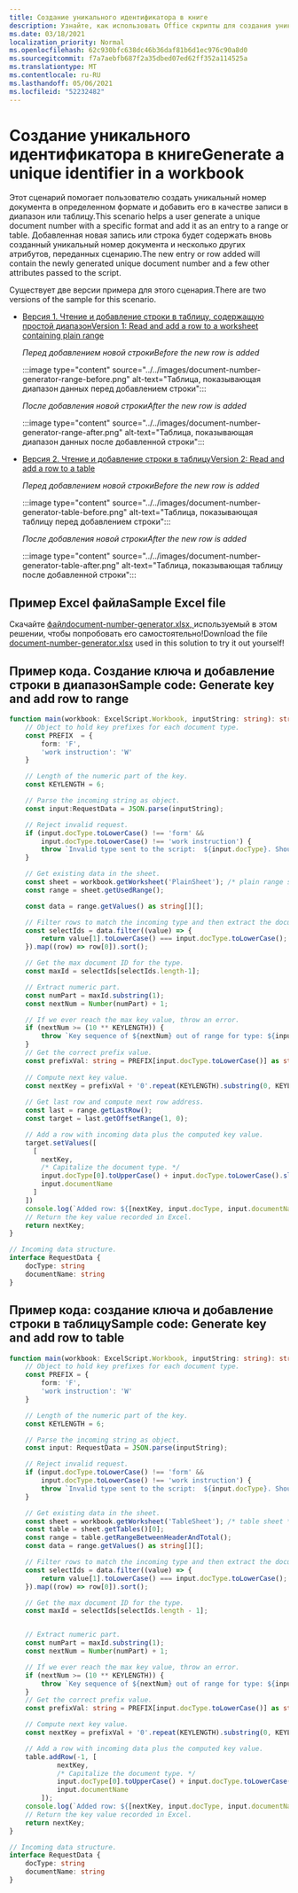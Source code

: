 ```yaml
---
title: Создание уникального идентификатора в книге
description: Узнайте, как использовать Office скрипты для создания уникального идентификатора и добавить строку в таблицу и диапазон.
ms.date: 03/18/2021
localization_priority: Normal
ms.openlocfilehash: 62c930bfc638dc46b36daf81b6d1ec976c90a8d0
ms.sourcegitcommit: f7a7aebfb687f2a35dbed07ed62ff352a114525a
ms.translationtype: MT
ms.contentlocale: ru-RU
ms.lasthandoff: 05/06/2021
ms.locfileid: "52232482"
---
```

# <a name="generate-a-unique-identifier-in-a-workbook"></a><span data-ttu-id="9c274-103">Создание уникального идентификатора в книге</span><span class="sxs-lookup"><span data-stu-id="9c274-103">Generate a unique identifier in a workbook</span></span>

<span data-ttu-id="9c274-104">Этот сценарий помогает пользователю создать уникальный номер документа в определенном формате и добавить его в качестве записи в диапазон или таблицу.</span><span class="sxs-lookup"><span data-stu-id="9c274-104">This scenario helps a user generate a unique document number with a specific format and add it as an entry to a range or table.</span></span> <span data-ttu-id="9c274-105">Добавленная новая запись или строка будет содержать вновь созданный уникальный номер документа и несколько других атрибутов, переданных сценарию.</span><span class="sxs-lookup"><span data-stu-id="9c274-105">The new entry or row added will contain the newly generated unique document number and a few other attributes passed to the script.</span></span>

<span data-ttu-id="9c274-106">Существует две версии примера для этого сценария.</span><span class="sxs-lookup"><span data-stu-id="9c274-106">There are two versions of the sample for this scenario.</span></span>

* [<span data-ttu-id="9c274-107">Версия 1. Чтение и добавление строки в таблицу, содержащую простой диапазон</span><span class="sxs-lookup"><span data-stu-id="9c274-107">Version 1: Read and add a row to a worksheet containing plain range</span></span>](#sample-code-generate-key-and-add-row-to-range)

    <span data-ttu-id="9c274-108">_Перед добавлением новой строки_</span><span class="sxs-lookup"><span data-stu-id="9c274-108">_Before the new row is added_</span></span>

    :::image type="content" source="../../images/document-number-generator-range-before.png" alt-text="Таблица, показывающая диапазон данных перед добавлением строки":::

    <span data-ttu-id="9c274-110">_После добавления новой строки_</span><span class="sxs-lookup"><span data-stu-id="9c274-110">_After the new row is added_</span></span>

    :::image type="content" source="../../images/document-number-generator-range-after.png" alt-text="Таблица, показывающая диапазон данных после добавленной строки":::

* [<span data-ttu-id="9c274-112">Версия 2. Чтение и добавление строки в таблицу</span><span class="sxs-lookup"><span data-stu-id="9c274-112">Version 2: Read and add a row to a table</span></span>](#sample-code-generate-key-and-add-row-to-table)

    <span data-ttu-id="9c274-113">_Перед добавлением новой строки_</span><span class="sxs-lookup"><span data-stu-id="9c274-113">_Before the new row is added_</span></span>

    :::image type="content" source="../../images/document-number-generator-table-before.png" alt-text="Таблица, показывающая таблицу перед добавлением строки":::

    <span data-ttu-id="9c274-115">_После добавления новой строки_</span><span class="sxs-lookup"><span data-stu-id="9c274-115">_After the new row is added_</span></span>

    :::image type="content" source="../../images/document-number-generator-table-after.png" alt-text="Таблица, показывающая таблицу после добавленной строки":::

## <a name="sample-excel-file"></a><span data-ttu-id="9c274-117">Пример Excel файла</span><span class="sxs-lookup"><span data-stu-id="9c274-117">Sample Excel file</span></span>

<span data-ttu-id="9c274-118">Скачайте <a href="document-number-generator.xlsx"> файлdocument-number-generator.xlsx, </a> используемый в этом решении, чтобы попробовать его самостоятельно!</span><span class="sxs-lookup"><span data-stu-id="9c274-118">Download the file <a href="document-number-generator.xlsx">document-number-generator.xlsx</a> used in this solution to try it out yourself!</span></span>

## <a name="sample-code-generate-key-and-add-row-to-range"></a><span data-ttu-id="9c274-119">Пример кода. Создание ключа и добавление строки в диапазон</span><span class="sxs-lookup"><span data-stu-id="9c274-119">Sample code: Generate key and add row to range</span></span>

```TypeScript
function main(workbook: ExcelScript.Workbook, inputString: string): string {
    // Object to hold key prefixes for each document type.
    const PREFIX  = {
        form: 'F',
        'work instruction': 'W'
    }

    // Length of the numeric part of the key.
    const KEYLENGTH = 6;

    // Parse the incoming string as object.
    const input:RequestData = JSON.parse(inputString);

    // Reject invalid request.
    if (input.docType.toLowerCase() !== 'form' && 
        input.docType.toLowerCase() !== 'work instruction') {
        throw `Invalid type sent to the script:  ${input.docType}. Should be one of the following: ${Object.keys(PREFIX)}`
    }

    // Get existing data in the sheet.
    const sheet = workbook.getWorksheet('PlainSheet'); /* plain range sheet */
    const range = sheet.getUsedRange();

    const data = range.getValues() as string[][];

    // Filter rows to match the incoming type and then extract the document number column (index 0) and then sort it. 
    const selectIds = data.filter((value) => {
        return value[1].toLowerCase() === input.docType.toLowerCase();
    }).map((row) => row[0]).sort();

    // Get the max document ID for the type.
    const maxId = selectIds[selectIds.length-1];

    // Extract numeric part.
    const numPart = maxId.substring(1);
    const nextNum = Number(numPart) + 1;

    // If we ever reach the max key value, throw an error.
    if (nextNum >= (10 ** KEYLENGTH)) {
        throw `Key sequence of ${nextNum} out of range for type: ${input.docType}.`
    }
    // Get the correct prefix value.
    const prefixVal: string = PREFIX[input.docType.toLowerCase()] as string;
    
    // Compute next key value.
    const nextKey = prefixVal + '0'.repeat(KEYLENGTH).substring(0, KEYLENGTH - String(nextNum).length) + String(nextNum);
    
    // Get last row and compute next row address.
    const last = range.getLastRow();
    const target = last.getOffsetRange(1, 0);

    // Add a row with incoming data plus the computed key value.
    target.setValues([
      [
        nextKey, 
        /* Capitalize the document type. */
        input.docType[0].toUpperCase() + input.docType.toLowerCase().slice(1),
        input.documentName
      ]
    ])
    console.log(`Added row: ${[nextKey, input.docType, input.documentName]}`)
    // Return the key value recorded in Excel.
    return nextKey;
}

// Incoming data structure.
interface RequestData {
    docType: string
    documentName: string
}
```

## <a name="sample-code-generate-key-and-add-row-to-table"></a><span data-ttu-id="9c274-120">Пример кода: создание ключа и добавление строки в таблицу</span><span class="sxs-lookup"><span data-stu-id="9c274-120">Sample code: Generate key and add row to table</span></span>

```TypeScript
function main(workbook: ExcelScript.Workbook, inputString: string): string {
    // Object to hold key prefixes for each document type.
    const PREFIX = {
        form: 'F',
        'work instruction': 'W'
    }

    // Length of the numeric part of the key.
    const KEYLENGTH = 6;

    // Parse the incoming string as object.
    const input: RequestData = JSON.parse(inputString);

    // Reject invalid request.
    if (input.docType.toLowerCase() !== 'form' &&
        input.docType.toLowerCase() !== 'work instruction') {
        throw `Invalid type sent to the script:  ${input.docType}. Should be one of the following: ${Object.keys(PREFIX)}`
    }

    // Get existing data in the sheet.
    const sheet = workbook.getWorksheet('TableSheet'); /* table sheet */
    const table = sheet.getTables()[0];
    const range = table.getRangeBetweenHeaderAndTotal();
    const data = range.getValues() as string[][];

    // Filter rows to match the incoming type and then extract the document number column (index 0) and then sort it.
    const selectIds = data.filter((value) => {
        return value[1].toLowerCase() === input.docType.toLowerCase();
    }).map((row) => row[0]).sort();

    // Get the max document ID for the type.
    const maxId = selectIds[selectIds.length - 1];


    // Extract numeric part.
    const numPart = maxId.substring(1);
    const nextNum = Number(numPart) + 1;

    // If we ever reach the max key value, throw an error.
    if (nextNum >= (10 ** KEYLENGTH)) {
        throw `Key sequence of ${nextNum} out of range for type: ${input.docType}.`
    }
    // Get the correct prefix value.
    const prefixVal: string = PREFIX[input.docType.toLowerCase()] as string;

    // Compute next key value.
    const nextKey = prefixVal + '0'.repeat(KEYLENGTH).substring(0, KEYLENGTH - String(nextNum).length) + String(nextNum);

    // Add a row with incoming data plus the computed key value.
    table.addRow(-1, [
            nextKey,
            /* Capitalize the document type. */
            input.docType[0].toUpperCase() + input.docType.toLowerCase().slice(1),
            input.documentName
        ]);
    console.log(`Added row: ${[nextKey, input.docType, input.documentName]}`)
    // Return the key value recorded in Excel.
    return nextKey;
}

// Incoming data structure.
interface RequestData {
    docType: string
    documentName: string
}
```
